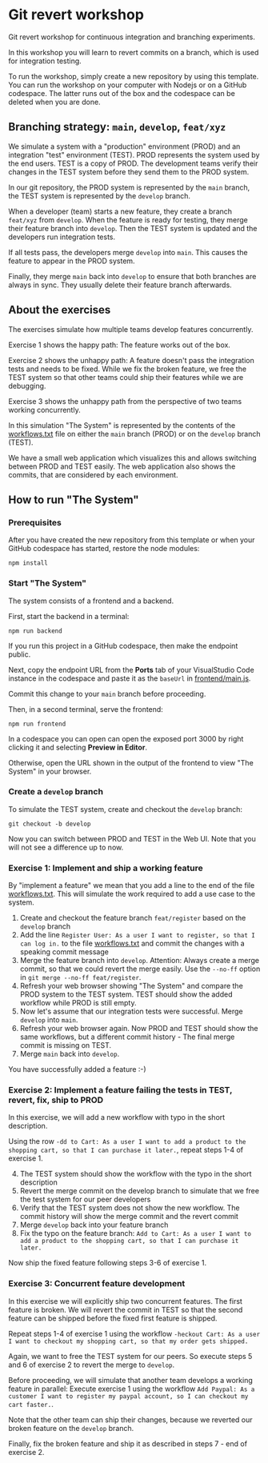 # Git revert workshop

Git revert workshop for continuous integration and branching experiments.

In this workshop you will learn to revert commits on a branch, which is
used for integration testing.

To run the workshop, simply create a new repository by using this template.
You can run the workshop on your computer with Nodejs or on a GitHub
codespace. The latter runs out of the box and the codespace can be deleted
when you are done.

## Branching strategy: `main`, `develop`, `feat/xyz`

We simulate a system with a "production" environment (PROD) and an
integration "test" environment (TEST). PROD represents the system used by the
end users. TEST is a copy of PROD. The development teams verify their changes
in the TEST system before they send them to the PROD system.

In our git repository, the PROD system is represented by the `main` branch,
the TEST system is represented by the `develop` branch.

When a developer (team) starts a new feature, they create a branch `feat/xyz`
from `develop`. When the feature is ready for testing, they merge their
feature branch into `develop`. Then the TEST system is updated and the
developers run integration tests.

If all tests pass, the developers merge `develop` into `main`. This causes the
feature to appear in the PROD system.

Finally, they merge `main` back into `develop` to ensure that both branches
are always in sync. They usually delete their feature branch afterwards.

## About the exercises

The exercises simulate how multiple teams develop features concurrently.

Exercise 1 shows the happy path: The feature works out of the box.

Exercise 2 shows the unhappy path: A feature doesn't pass the integration tests
and needs to be fixed. While we fix the broken feature, we free the TEST
system so that other teams could ship their features while we are debugging.

Exercise 3 shows the unhappy path from the perspective of two teams working
concurrently.

In this simulation "The System" is represented by the contents of the
[workflows.txt](./workflows.txt) file on either the `main` branch (PROD) or
on the `develop` branch (TEST).

We have a small web application which visualizes this and allows switching
between PROD and TEST easily. The web application also shows the commits,
that are considered by each environment.

## How to run "The System"

### Prerequisites

After you have created the new repository from this template or when your
GitHub codespace has started, restore the node modules:

```shell
npm install
```

### Start "The System"

The system consists of a frontend and a backend.

First, start the backend in a terminal:

```shell
npm run backend
```

If you run this project in a GitHub codespace, then make the endpoint public.

Next, copy the endpoint URL from the **Ports** tab of your VisualStudio Code
instance in the codespace and paste it as the `baseUrl` in
[frontend/main.js](./frontend/main.js).

Commit this change to your `main` branch before proceeding.

Then, in a second terminal, serve the frontend:

```shell
npm run frontend
```

In a codespace you can open can open the exposed port 3000 by right clicking
it and selecting **Preview in Editor**.

Otherwise, open the URL shown in the output of the frontend to view
"The System" in your browser.

### Create a `develop` branch

To simulate the TEST system, create and checkout the `develop` branch:

```shell
git checkout -b develop
```

Now you can switch between PROD and TEST in the Web UI. Note that you will not
see a difference up to now.

### Exercise 1: Implement and ship a working feature

By "implement a feature" we mean that you add a line to the end of the file
[workflows.txt](./workflows.txt). This will simulate the work required to add
a use case to the system.

1. Create and checkout the feature branch `feat/register` based on the `develop` branch
2. Add the line `Register User: As a user I want to register, so that I can log in.` to the file [workflows.txt](./workflows.txt) and commit the changes with a speaking commit message
3. Merge the feature branch into `develop`. Attention: Always create a merge commit, so that we could revert the merge easily. Use the `--no-ff` option in `git merge --no-ff feat/register`.
4. Refresh your web browser showing "The System" and compare the PROD system to the TEST system. TEST should show the added workflow while PROD is still empty.
5. Now let's assume that our integration tests were successful. Merge `develop` into `main`.
6. Refresh your web browser again. Now PROD and TEST should show the same workflows, but a different commit history - The final merge commit is missing on TEST.
7. Merge `main` back into `develop`.

You have successfully added a feature :-)

### Exercise 2: Implement a feature failing the tests in TEST, revert, fix, ship to PROD

In this exercise, we will add a new workflow with typo in the short description.

Using the row `-dd to Cart: As a user I want to add a product to the shopping cart, so that I can purchase it later.`, repeat steps 1-4 of exercise 1.

4. The TEST system should show the workflow with the typo in the short description
5. Revert the merge commit on the develop branch to simulate that we free the test system for our peer developers
6. Verify that the TEST system does not show the new workflow. The commit history will show the merge commit and the revert commit
7. Merge `develop` back into your feature branch
8. Fix the typo on the feature branch: `Add to Cart: As a user I want to add a product to the shopping cart, so that I can purchase it later.`

Now ship the fixed feature following steps 3-6 of exercise 1.

### Exercise 3: Concurrent feature development

In this exercise we will explicitly ship two concurrent features. The first feature is broken. We will revert the commit in TEST so that the second feature can be shipped before the fixed first feature is shipped.

Repeat steps 1-4 of exercise 1 using the workflow `-heckout Cart: As a user I want to checkout my shopping cart, so that my order gets shipped.`

Again, we want to free the TEST system for our peers. So execute steps 5 and 6 of exercise 2 to revert the merge to `develop`.

Before proceeding, we will simulate that another team develops a working feature in parallel: Execute exercise 1 using the workflow `Add Paypal: As a customer I want to register my paypal account, so I can checkout my cart faster.`.

Note that the other team can ship their changes, because we reverted our broken feature on the `develop` branch.

Finally, fix the broken feature and ship it as described in steps 7 - end of exercise 2.
